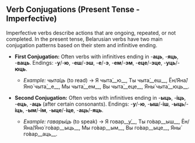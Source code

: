 ## Verb Conjugations (Present Tense - Imperfective)

Imperfective verbs describe actions that are ongoing, repeated, or not completed. In the present tense, Belarusian verbs have two main conjugation patterns based on their stem and infinitive ending.

*   __First Conjugation:__ Often verbs with infinitives ending in -__аць__, -__яць__, -__ваць__. Endings: -__у__/-__ю__, -__еш__/-__эш__, -__е__/-__э__, -__ем__/-__эм__, -__еце__/-__эце__, -__уць__/-__юць__.
    
    *   _Example: чыта́ць_ (to read) -&gt; Я чыта́__ю__, Ты чыта́__еш__, Ён/Яна́/Яно́ чыта́__е__, Мы чыта́__ем__, Вы чыта́__еце__, Яны́ чыта́__юць__.
    
    
    
*   __Second Conjugation:__ Often verbs with infinitives ending in -__ыць__, -__іць__, -__ець__, -__аць__ (after certain consonants). Endings: -__у__/-__ю__, -__ыш__/-__іш__, -__ыць__/-__іць__, -__ым__/-__ім__, -__ыце__/-__іце__, -__аць__/-__яць__.
    
    *   _Example: гавары́ць_ (to speak) -&gt; Я говар__у́__, Ты го́вар__ыш__, Ён/Яна́/Яно́ го́вар__ыць__, Мы го́вар__ым__, Вы го́вар__ыце__, Яны́ го́вар__аць__.
    
    
    